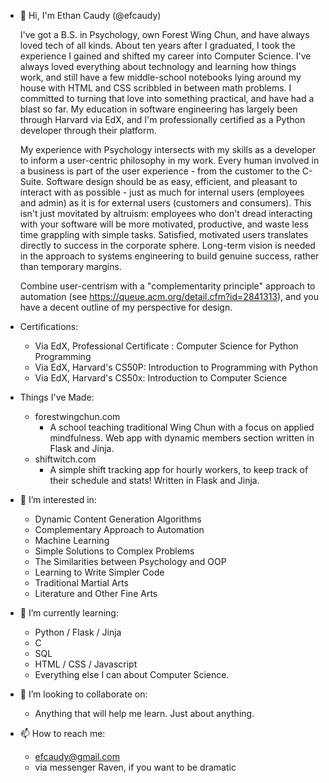 - 👋 Hi, I'm Ethan Caudy (@efcaudy)
  
  I've got a B.S. in Psychology, own Forest Wing Chun, and have always loved tech of all kinds. About ten years after I graduated, I took the experience I gained and shifted my career into Computer Science. I've always loved everything about technology and learning how things work, and still have a few middle-school notebooks lying around my house with HTML and CSS scribbled in between math problems. I committed to turning that love into something practical, and have had a blast so far. My education in software engineering has largely been through Harvard via EdX, and I'm professionally certified as a Python developer through their platform.

  My experience with Psychology intersects with my skills as a developer to inform a user-centric philosophy in my work. Every human involved in a business is part of the user experience - from the customer to the C-Suite. Software design should be as easy, efficient, and pleasant to interact with as possible - just as much for internal users (employees and admin) as it is for external users (customers and consumers). This isn't just movitated by altruism: employees who don't dread interacting with your software will be more motivated, productive, and waste less time grappling with simple tasks. Satisfied, motivated users translates directly to success in the corporate sphere. Long-term vision is needed in the approach to systems engineering to build genuine success, rather than temporary margins.

  Combine user-centrism with a "complementarity principle" approach to automation (see https://queue.acm.org/detail.cfm?id=2841313), and you have a decent outline of my perspective for design.

- Certifications:
    - Via EdX, Professional Certificate : Computer Science for Python Programming
    - Via EdX, Harvard's CS50P: Introduction to Programming with Python
    - Via EdX, Harvard's CS50x: Introduction to Computer Science
 
- Things I've Made:
    - forestwingchun.com
      - A school teaching traditional Wing Chun with a focus on applied mindfulness. Web app with dynamic members section written in Flask and Jinja.
    - shiftwitch.com 
      - A simple shift tracking app for hourly workers, to keep track of their schedule and stats! Written in Flask and Jinja.
  
- 👀 I’m interested in:
    - Dynamic Content Generation Algorithms
    - Complementary Approach to Automation
    - Machine Learning
    - Simple Solutions to Complex Problems
    - The Similarities between Psychology and OOP
    - Learning to Write Simpler Code
    - Traditional Martial Arts
    - Literature and Other Fine Arts

- 🌱 I’m currently learning:
    -  Python / Flask / Jinja
    -  C
    -  SQL
    -  HTML / CSS / Javascript
    -  Everything else I can about Computer Science.
  
- 💞️ I’m looking to collaborate on:
    - Anything that will help me learn. Just about anything.
  
- 📫 How to reach me:
    - efcaudy@gmail.com
    - via messenger Raven, if you want to be dramatic

<!---
efcaudy/efcaudy is a ✨ special ✨ repository because its `README.md` (this file) appears on your GitHub profile.
You can click the Preview link to take a look at your changes.
--->
